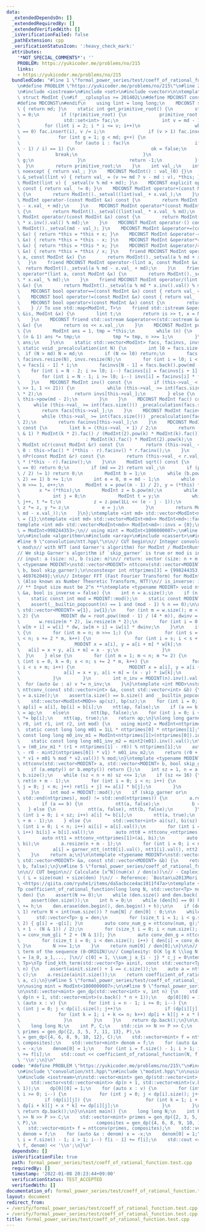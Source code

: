 ```yaml
---
data:
  _extendedDependsOn: []
  _extendedRequiredBy: []
  _extendedVerifiedWith: []
  _isVerificationFailed: false
  _pathExtension: cpp
  _verificationStatusIcon: ':heavy_check_mark:'
  attributes:
    '*NOT_SPECIAL_COMMENTS*': ''
    PROBLEM: https://yukicoder.me/problems/no/215
    links:
    - https://yukicoder.me/problems/no/215
  bundledCode: "#line 1 \"formal_power_series/test/coeff_of_rational_function.test.cpp\"\
    \n#define PROBLEM \"https://yukicoder.me/problems/no/215\"\n#line 2 \"modint.hpp\"\
    \n#include <iostream>\n#include <set>\n#include <vector>\n\ntemplate <int md>\
    \ struct ModInt {\n#if __cplusplus >= 201402L\n#define MDCONST constexpr\n#else\n\
    #define MDCONST\n#endif\n    using lint = long long;\n    MDCONST static int mod()\
    \ { return md; }\n    static int get_primitive_root() {\n        static int primitive_root\
    \ = 0;\n        if (!primitive_root) {\n            primitive_root = [&]() {\n\
    \                std::set<int> fac;\n                int v = md - 1;\n       \
    \         for (lint i = 2; i * i <= v; i++)\n                    while (v % i\
    \ == 0) fac.insert(i), v /= i;\n                if (v > 1) fac.insert(v);\n  \
    \              for (int g = 1; g < md; g++) {\n                    bool ok = true;\n\
    \                    for (auto i : fac)\n                        if (ModInt(g).pow((md\
    \ - 1) / i) == 1) {\n                            ok = false;\n               \
    \             break;\n                        }\n                    if (ok) return\
    \ g;\n                }\n                return -1;\n            }();\n      \
    \  }\n        return primitive_root;\n    }\n    int val_;\n    int val() const\
    \ noexcept { return val_; }\n    MDCONST ModInt() : val_(0) {}\n    MDCONST ModInt\
    \ &_setval(lint v) { return val_ = (v >= md ? v - md : v), *this; }\n    MDCONST\
    \ ModInt(lint v) { _setval(v % md + md); }\n    MDCONST explicit operator bool()\
    \ const { return val_ != 0; }\n    MDCONST ModInt operator+(const ModInt &x) const\
    \ {\n        return ModInt()._setval((lint)val_ + x.val_);\n    }\n    MDCONST\
    \ ModInt operator-(const ModInt &x) const {\n        return ModInt()._setval((lint)val_\
    \ - x.val_ + md);\n    }\n    MDCONST ModInt operator*(const ModInt &x) const\
    \ {\n        return ModInt()._setval((lint)val_ * x.val_ % md);\n    }\n    MDCONST\
    \ ModInt operator/(const ModInt &x) const {\n        return ModInt()._setval((lint)val_\
    \ * x.inv().val() % md);\n    }\n    MDCONST ModInt operator-() const { return\
    \ ModInt()._setval(md - val_); }\n    MDCONST ModInt &operator+=(const ModInt\
    \ &x) { return *this = *this + x; }\n    MDCONST ModInt &operator-=(const ModInt\
    \ &x) { return *this = *this - x; }\n    MDCONST ModInt &operator*=(const ModInt\
    \ &x) { return *this = *this * x; }\n    MDCONST ModInt &operator/=(const ModInt\
    \ &x) { return *this = *this / x; }\n    friend MDCONST ModInt operator+(lint\
    \ a, const ModInt &x) {\n        return ModInt()._setval(a % md + x.val_);\n \
    \   }\n    friend MDCONST ModInt operator-(lint a, const ModInt &x) {\n      \
    \  return ModInt()._setval(a % md - x.val_ + md);\n    }\n    friend MDCONST ModInt\
    \ operator*(lint a, const ModInt &x) {\n        return ModInt()._setval(a % md\
    \ * x.val_ % md);\n    }\n    friend MDCONST ModInt operator/(lint a, const ModInt\
    \ &x) {\n        return ModInt()._setval(a % md * x.inv().val() % md);\n    }\n\
    \    MDCONST bool operator==(const ModInt &x) const { return val_ == x.val_; }\n\
    \    MDCONST bool operator!=(const ModInt &x) const { return val_ != x.val_; }\n\
    \    MDCONST bool operator<(const ModInt &x) const {\n        return val_ < x.val_;\n\
    \    } // To use std::map<ModInt, T>\n    friend std::istream &operator>>(std::istream\
    \ &is, ModInt &x) {\n        lint t;\n        return is >> t, x = ModInt(t), is;\n\
    \    }\n    MDCONST friend std::ostream &operator<<(std::ostream &os, const ModInt\
    \ &x) {\n        return os << x.val_;\n    }\n    MDCONST ModInt pow(lint n) const\
    \ {\n        ModInt ans = 1, tmp = *this;\n        while (n) {\n            if\
    \ (n & 1) ans *= tmp;\n            tmp *= tmp, n >>= 1;\n        }\n        return\
    \ ans;\n    }\n\n    static std::vector<ModInt> facs, facinvs, invs;\n    MDCONST\
    \ static void _precalculation(int N) {\n        int l0 = facs.size();\n      \
    \  if (N > md) N = md;\n        if (N <= l0) return;\n        facs.resize(N),\
    \ facinvs.resize(N), invs.resize(N);\n        for (int i = l0; i < N; i++) facs[i]\
    \ = facs[i - 1] * i;\n        facinvs[N - 1] = facs.back().pow(md - 2);\n    \
    \    for (int i = N - 2; i >= l0; i--) facinvs[i] = facinvs[i + 1] * (i + 1);\n\
    \        for (int i = N - 1; i >= l0; i--) invs[i] = facinvs[i] * facs[i - 1];\n\
    \    }\n    MDCONST ModInt inv() const {\n        if (this->val_ < std::min(md\
    \ >> 1, 1 << 21)) {\n            while (this->val_ >= int(facs.size())) _precalculation(facs.size()\
    \ * 2);\n            return invs[this->val_];\n        } else {\n            return\
    \ this->pow(md - 2);\n        }\n    }\n    MDCONST ModInt fac() const {\n   \
    \     while (this->val_ >= int(facs.size())) _precalculation(facs.size() * 2);\n\
    \        return facs[this->val_];\n    }\n    MDCONST ModInt facinv() const {\n\
    \        while (this->val_ >= int(facs.size())) _precalculation(facs.size() *\
    \ 2);\n        return facinvs[this->val_];\n    }\n    MDCONST ModInt doublefac()\
    \ const {\n        lint k = (this->val_ + 1) / 2;\n        return (this->val_\
    \ & 1) ? ModInt(k * 2).fac() / (ModInt(2).pow(k) * ModInt(k).fac())\n        \
    \                        : ModInt(k).fac() * ModInt(2).pow(k);\n    }\n    MDCONST\
    \ ModInt nCr(const ModInt &r) const {\n        return (this->val_ < r.val_) ?\
    \ 0 : this->fac() * (*this - r).facinv() * r.facinv();\n    }\n    MDCONST ModInt\
    \ nPr(const ModInt &r) const {\n        return (this->val_ < r.val_) ? 0 : this->fac()\
    \ * (*this - r).facinv();\n    }\n\n    ModInt sqrt() const {\n        if (val_\
    \ == 0) return 0;\n        if (md == 2) return val_;\n        if (pow((md - 1)\
    \ / 2) != 1) return 0;\n        ModInt b = 1;\n        while (b.pow((md - 1) /\
    \ 2) == 1) b += 1;\n        int e = 0, m = md - 1;\n        while (m % 2 == 0)\
    \ m >>= 1, e++;\n        ModInt x = pow((m - 1) / 2), y = (*this) * x * x;\n \
    \       x *= (*this);\n        ModInt z = b.pow(m);\n        while (y != 1) {\n\
    \            int j = 0;\n            ModInt t = y;\n            while (t != 1)\
    \ j++, t *= t;\n            z = z.pow(1LL << (e - j - 1));\n            x *= z,\
    \ z *= z, y *= z;\n            e = j;\n        }\n        return ModInt(std::min(x.val_,\
    \ md - x.val_));\n    }\n};\ntemplate <int md> std::vector<ModInt<md>> ModInt<md>::facs\
    \ = {1};\ntemplate <int md> std::vector<ModInt<md>> ModInt<md>::facinvs = {1};\n\
    template <int md> std::vector<ModInt<md>> ModInt<md>::invs = {0};\n// using mint\
    \ = ModInt<998244353>;\n// using mint = ModInt<1000000007>;\n#line 3 \"convolution/ntt.hpp\"\
    \n\n#include <algorithm>\n#include <array>\n#include <cassert>\n#include <tuple>\n\
    #line 9 \"convolution/ntt.hpp\"\n\n// CUT begin\n// Integer convolution for arbitrary\
    \ mod\n// with NTT (and Garner's algorithm) for ModInt / ModIntRuntime class.\n\
    // We skip Garner's algorithm if `skip_garner` is true or mod is in `nttprimes`.\n\
    // input: a (size: n), b (size: m)\n// return: vector (size: n + m - 1)\ntemplate\
    \ <typename MODINT>\nstd::vector<MODINT> nttconv(std::vector<MODINT> a, std::vector<MODINT>\
    \ b, bool skip_garner);\n\nconstexpr int nttprimes[3] = {998244353, 167772161,\
    \ 469762049};\n\n// Integer FFT (Fast Fourier Transform) for ModInt class\n//\
    \ (Also known as Number Theoretic Transform, NTT)\n// is_inverse: inverse transform\n\
    // ** Input size must be 2^n **\ntemplate <typename MODINT> void ntt(std::vector<MODINT>\
    \ &a, bool is_inverse = false) {\n    int n = a.size();\n    if (n == 1) return;\n\
    \    static const int mod = MODINT::mod();\n    static const MODINT root = MODINT::get_primitive_root();\n\
    \    assert(__builtin_popcount(n) == 1 and (mod - 1) % n == 0);\n\n    static\
    \ std::vector<MODINT> w{1}, iw{1};\n    for (int m = w.size(); m < n / 2; m *=\
    \ 2) {\n        MODINT dw = root.pow((mod - 1) / (4 * m)), dwinv = 1 / dw;\n \
    \       w.resize(m * 2), iw.resize(m * 2);\n        for (int i = 0; i < m; i++)\
    \ w[m + i] = w[i] * dw, iw[m + i] = iw[i] * dwinv;\n    }\n\n    if (!is_inverse)\
    \ {\n        for (int m = n; m >>= 1;) {\n            for (int s = 0, k = 0; s\
    \ < n; s += 2 * m, k++) {\n                for (int i = s; i < s + m; i++) {\n\
    \                    MODINT x = a[i], y = a[i + m] * w[k];\n                 \
    \   a[i] = x + y, a[i + m] = x - y;\n                }\n            }\n      \
    \  }\n    } else {\n        for (int m = 1; m < n; m *= 2) {\n            for\
    \ (int s = 0, k = 0; s < n; s += 2 * m, k++) {\n                for (int i = s;\
    \ i < s + m; i++) {\n                    MODINT x = a[i], y = a[i + m];\n    \
    \                a[i] = x + y, a[i + m] = (x - y) * iw[k];\n                }\n\
    \            }\n        }\n        int n_inv = MODINT(n).inv().val();\n      \
    \  for (auto &v : a) v *= n_inv;\n    }\n}\ntemplate <int MOD>\nstd::vector<ModInt<MOD>>\
    \ nttconv_(const std::vector<int> &a, const std::vector<int> &b) {\n    int sz\
    \ = a.size();\n    assert(a.size() == b.size() and __builtin_popcount(sz) == 1);\n\
    \    std::vector<ModInt<MOD>> ap(sz), bp(sz);\n    for (int i = 0; i < sz; i++)\
    \ ap[i] = a[i], bp[i] = b[i];\n    ntt(ap, false);\n    if (a == b)\n        bp\
    \ = ap;\n    else\n        ntt(bp, false);\n    for (int i = 0; i < sz; i++) ap[i]\
    \ *= bp[i];\n    ntt(ap, true);\n    return ap;\n}\nlong long garner_ntt_(int\
    \ r0, int r1, int r2, int mod) {\n    using mint2 = ModInt<nttprimes[2]>;\n  \
    \  static const long long m01 = 1LL * nttprimes[0] * nttprimes[1];\n    static\
    \ const long long m0_inv_m1 = ModInt<nttprimes[1]>(nttprimes[0]).inv().val();\n\
    \    static const long long m01_inv_m2 = mint2(m01).inv().val();\n\n    int v1\
    \ = (m0_inv_m1 * (r1 + nttprimes[1] - r0)) % nttprimes[1];\n    auto v2 = (mint2(r2)\
    \ - r0 - mint2(nttprimes[0]) * v1) * m01_inv_m2;\n    return (r0 + 1LL * nttprimes[0]\
    \ * v1 + m01 % mod * v2.val()) % mod;\n}\ntemplate <typename MODINT>\nstd::vector<MODINT>\
    \ nttconv(std::vector<MODINT> a, std::vector<MODINT> b, bool skip_garner) {\n\
    \    if (a.empty() or b.empty()) return {};\n    int sz = 1, n = a.size(), m =\
    \ b.size();\n    while (sz < n + m) sz <<= 1;\n    if (sz <= 16) {\n        std::vector<MODINT>\
    \ ret(n + m - 1);\n        for (int i = 0; i < n; i++) {\n            for (int\
    \ j = 0; j < m; j++) ret[i + j] += a[i] * b[j];\n        }\n        return ret;\n\
    \    }\n    int mod = MODINT::mod();\n    if (skip_garner or\n        std::find(std::begin(nttprimes),\
    \ std::end(nttprimes), mod) != std::end(nttprimes)) {\n        a.resize(sz), b.resize(sz);\n\
    \        if (a == b) {\n            ntt(a, false);\n            b = a;\n     \
    \   } else {\n            ntt(a, false), ntt(b, false);\n        }\n        for\
    \ (int i = 0; i < sz; i++) a[i] *= b[i];\n        ntt(a, true);\n        a.resize(n\
    \ + m - 1);\n    } else {\n        std::vector<int> ai(sz), bi(sz);\n        for\
    \ (int i = 0; i < n; i++) ai[i] = a[i].val();\n        for (int i = 0; i < m;\
    \ i++) bi[i] = b[i].val();\n        auto ntt0 = nttconv_<nttprimes[0]>(ai, bi);\n\
    \        auto ntt1 = nttconv_<nttprimes[1]>(ai, bi);\n        auto ntt2 = nttconv_<nttprimes[2]>(ai,\
    \ bi);\n        a.resize(n + m - 1);\n        for (int i = 0; i < n + m - 1; i++)\n\
    \            a[i] = garner_ntt_(ntt0[i].val(), ntt1[i].val(), ntt2[i].val(), mod);\n\
    \    }\n    return a;\n}\n\ntemplate <typename MODINT>\nstd::vector<MODINT> nttconv(const\
    \ std::vector<MODINT> &a, const std::vector<MODINT> &b) {\n    return nttconv<MODINT>(a,\
    \ b, false);\n}\n#line 5 \"formal_power_series/coeff_of_rational_function.hpp\"\
    \n\n// CUT begin\n// Calculate [x^N](num(x) / den(x))\n// - Coplexity: O(LlgLlgN)\
    \ ( L = size(num) + size(den) )\n// - Reference: `Bostan\u2013Mori algorithm`\
    \ <https://qiita.com/ryuhe1/items/da5acbcce4ac1911f47a>\ntemplate <typename Tp>\n\
    Tp coefficient_of_rational_function(long long N, std::vector<Tp> num, std::vector<Tp>\
    \ den) {\n    assert(N >= 0);\n    while (den.size() and den.back() == 0) den.pop_back();\n\
    \    assert(den.size());\n    int h = 0;\n    while (den[h] == 0) h++;\n    N\
    \ += h;\n    den.erase(den.begin(), den.begin() + h);\n\n    if (den.size() ==\
    \ 1) return N < int(num.size()) ? num[N] / den[0] : 0;\n\n    while (N) {\n  \
    \      std::vector<Tp> g = den;\n        for (size_t i = 1; i < g.size(); i +=\
    \ 2) { g[i] = -g[i]; }\n        auto conv_num_g = nttconv(num, g);\n        num.resize((conv_num_g.size()\
    \ + 1 - (N & 1)) / 2);\n        for (size_t i = 0; i < num.size(); i++) { num[i]\
    \ = conv_num_g[i * 2 + (N & 1)]; }\n        auto conv_den_g = nttconv(den, g);\n\
    \        for (size_t i = 0; i < den.size(); i++) { den[i] = conv_den_g[i * 2];\
    \ }\n        N >>= 1;\n    }\n    return num[0] / den[0];\n}\n\n// Find the n-th\
    \ term of the sequence (0-ORIGIN)\n// Complexity: O(K lg K \\log N)\n// ainit\
    \ = [a_0, a_1,..., ]\n// c[0] = 1, \\sum_j a_{i - j} * c_j = 0\ntemplate <typename\
    \ Tp>\nTp find_kth_term(std::vector<Tp> ainit, const std::vector<Tp> c, long long\
    \ n) {\n    assert(ainit.size() + 1 == c.size());\n    auto a = nttconv(ainit,\
    \ c);\n    a.resize(ainit.size());\n    return coefficient_of_rational_function(n,\
    \ a, c);\n}\n#line 5 \"formal_power_series/test/coeff_of_rational_function.test.cpp\"\
    \n\nusing mint = ModInt<1000000007>;\n\n#line 9 \"formal_power_series/test/coeff_of_rational_function.test.cpp\"\
    \n\nstd::vector<mint> gen_dp(std::vector<int> v, int n) {\n    std::vector<std::vector<mint>>\
    \ dp(n + 1, std::vector<mint>(v.back() * n + 1));\n    dp[0][0] = 1;\n    for\
    \ (auto x : v) {\n        for (int i = n - 1; i >= 0; i--) {\n            for\
    \ (int j = 0; j < dp[i].size(); j++)\n                if (dp[i][j]) {\n      \
    \              for (int k = 1; i + k <= n; k++) dp[i + k][j + x * k] += dp[i][j];\n\
    \                }\n        }\n    }\n    return dp.back();\n}\n\nint main() {\n\
    \    long long N;\n    int P, C;\n    std::cin >> N >> P >> C;\n    std::vector<mint>\
    \ primes = gen_dp({2, 3, 5, 7, 11, 13}, P),\n                      composites\
    \ = gen_dp({4, 6, 8, 9, 10, 12}, C);\n    std::vector<mint> f = nttconv(primes,\
    \ composites);\n    std::vector<mint> denom = f;\n    for (auto &x : denom) x\
    \ = -x;\n    denom[0] = 1;\n    for (int i = f.size() - 1; i > 1; i--) f[i - 1]\
    \ += f[i];\n    std::cout << coefficient_of_rational_function(N, f, denom) <<\
    \ '\\n';\n}\n"
  code: "#define PROBLEM \"https://yukicoder.me/problems/no/215\"\n#include \"formal_power_series/coeff_of_rational_function.hpp\"\
    \n#include \"convolution/ntt.hpp\"\n#include \"modint.hpp\"\n\nusing mint = ModInt<1000000007>;\n\
    \n#include <iostream>\n\nstd::vector<mint> gen_dp(std::vector<int> v, int n) {\n\
    \    std::vector<std::vector<mint>> dp(n + 1, std::vector<mint>(v.back() * n +\
    \ 1));\n    dp[0][0] = 1;\n    for (auto x : v) {\n        for (int i = n - 1;\
    \ i >= 0; i--) {\n            for (int j = 0; j < dp[i].size(); j++)\n       \
    \         if (dp[i][j]) {\n                    for (int k = 1; i + k <= n; k++)\
    \ dp[i + k][j + x * k] += dp[i][j];\n                }\n        }\n    }\n   \
    \ return dp.back();\n}\n\nint main() {\n    long long N;\n    int P, C;\n    std::cin\
    \ >> N >> P >> C;\n    std::vector<mint> primes = gen_dp({2, 3, 5, 7, 11, 13},\
    \ P),\n                      composites = gen_dp({4, 6, 8, 9, 10, 12}, C);\n \
    \   std::vector<mint> f = nttconv(primes, composites);\n    std::vector<mint>\
    \ denom = f;\n    for (auto &x : denom) x = -x;\n    denom[0] = 1;\n    for (int\
    \ i = f.size() - 1; i > 1; i--) f[i - 1] += f[i];\n    std::cout << coefficient_of_rational_function(N,\
    \ f, denom) << '\\n';\n}\n"
  dependsOn: []
  isVerificationFile: true
  path: formal_power_series/test/coeff_of_rational_function.test.cpp
  requiredBy: []
  timestamp: '2022-01-08 20:23:44+09:00'
  verificationStatus: TEST_ACCEPTED
  verifiedWith: []
documentation_of: formal_power_series/test/coeff_of_rational_function.test.cpp
layout: document
redirect_from:
- /verify/formal_power_series/test/coeff_of_rational_function.test.cpp
- /verify/formal_power_series/test/coeff_of_rational_function.test.cpp.html
title: formal_power_series/test/coeff_of_rational_function.test.cpp
---
```


